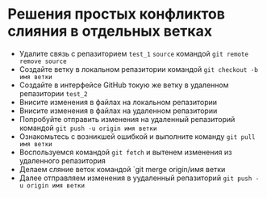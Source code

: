# Решения простых конфликтов слияния в отдельных ветках

- Удалите связь с репазиторием `test_1` `source` командой `git remote remove source`
- Создайте ветку в локальном репазитории командой `git checkout -b имя ветки`
- Создайте в интерфейсе GitHub токую же ветку в удаленном репазитории `test_2`
- Внисите изменения в файлах на локальном репазитории
- Внисите изменения в файлах на удаленном  репазитории
- Попробуйте отправить изменения на удаленный репазиторий командой `git push -u origin имя ветки`
- Ознакомьтесь с возникшей ошибкой и выполните команду `git pull имя ветки`
- Воспользуемся командой `git fetch` и вытенем изменения из удаленного репазитория
- Делаем сляние веток командой `git merge origin/имя ветки
- Далее отправляем изменения в уудаленный репазиторий `git push -u origin имя ветки`
